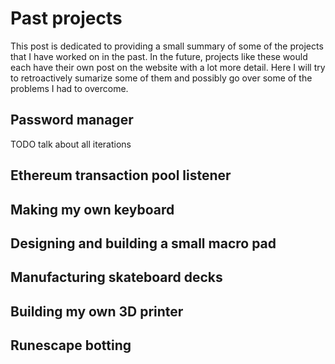 # Past projects

This post is dedicated to providing a small summary of some of the projects that I have worked on in the past. In the future, projects like these would each have their own post on the website with a lot more detail. Here I will try to retroactively sumarize some of them and possibly go over some of the problems I had to overcome.

## Password manager

TODO talk about all iterations

## Ethereum transaction pool listener

## Making my own keyboard

## Designing and building a small macro pad

## Manufacturing skateboard decks

## Building my own 3D printer

## Runescape botting
